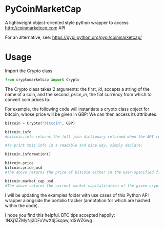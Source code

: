 # PyCoinMarketCap
A lightweight object-oriented style python wrapper to access http://coinmarketcap.com API

For an alternative, see: https://pypi.python.org/pypi/coinmarketcap/

# Usage

Import the Crypto class
```python
from cryptomarketcap import Crypto
```
The Crypto class takes 2 arguments: the first, *id*, accepts a string of the name of a coin, and the second, *price_in*, the fiat currency from which to convert coin prices to.

For example, the following code will instantiate a crypto class object for bitcoin, whose price will be given in GBP:
We can then access its attributes.
```python
bitcoin = Crypto("bitcoin", GBP)

bitcoin.info
#bitcoin.info returns the full json dictionary returned when the API request is made

#To print this info in a readable and nice way, simply declare:

bitcoin.information()

bitcoin.price
bitcoin.price_usd
#The above returns the price of bitcoin either in the user-specified fiat currency or usd, respectively.

bitcoin.market_cap_usd
#The above returns the current market capitalisation of the given cryptocurrency.
```

I will be updating the examples folder with use cases of this Python API wrapper alongside the portolio tracker (annotation for which are hashed within the code).

I hope you find this helpful. 
BTC tips accepted happily: 1NXj1ZZMyNj2DFxVwX4j5sqawjrdSWZ6wg
